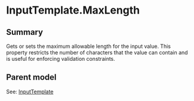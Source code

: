 # InputTemplate.MaxLength

## Summary

Gets or sets the maximum allowable length for the input value. This property
restricts the number of characters that the value can contain and is useful
for enforcing validation constraints.

## Parent model

See: [InputTemplate](InputTemplate.md)